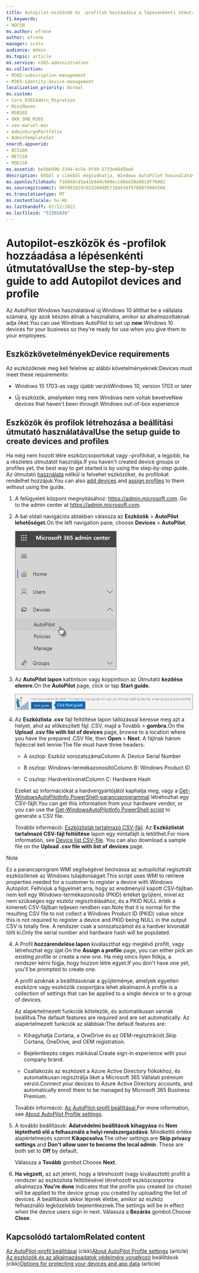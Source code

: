 ```yaml
---
title: Autopilot-eszközök és -profilok hozzáadása a lépésenkénti útmutatóval
f1.keywords:
- NOCSH
ms.author: efrene
author: efrene
manager: scotv
audience: Admin
ms.topic: article
ms.service: o365-administration
ms.collection:
- M365-subscription-management
- M365-identity-device-management
localization_priority: Normal
ms.custom:
- Core_O365Admin_Migration
- MiniMaven
- MSB365
- OKR_SMB_M365
- seo-marvel-mar
- AdminSurgePortfolio
- AdminTemplateSet
search.appverid:
- BCS160
- MET150
- MOE150
ms.assetid: be5b6d90-3344-4c5e-bf40-5733eb845beb
description: Ebből a cikkből megtudhatja, Windows AutoPilot használatával hogyan állíthat be új Windows 10 eszközét a vállalata számára, hogy azok készen állnak az alkalmazottak használatára.
ms.openlocfilehash: f160ddcd1e41bd44c908ecc8bbd30a9819f76902
ms.sourcegitcommit: 00f001019c653269d85718d410f970887d904304
ms.translationtype: MT
ms.contentlocale: hu-HU
ms.lasthandoff: 07/12/2021
ms.locfileid: "53393439"
---
```

# <a name="use-the-step-by-step-guide-to-add-autopilot-devices-and-profile"></a><span data-ttu-id="aaefa-103">Autopilot-eszközök és -profilok hozzáadása a lépésenkénti útmutatóval</span><span class="sxs-lookup"><span data-stu-id="aaefa-103">Use the step-by-step guide to add Autopilot devices and profile</span></span>

<span data-ttu-id="aaefa-104">Az AutoPilot Windows használatával új  Windows 10 állíthat be a vállalata számára, így azok készen állnak a használatra, amikor az alkalmazottaknak adja őket.</span><span class="sxs-lookup"><span data-stu-id="aaefa-104">You can use Windows AutoPilot to set up **new** Windows 10 devices for your business so they're ready for use when you give them to your employees.</span></span>
  
## <a name="device-requirements"></a><span data-ttu-id="aaefa-105">Eszközkövetelmények</span><span class="sxs-lookup"><span data-stu-id="aaefa-105">Device requirements</span></span>

<span data-ttu-id="aaefa-106">Az eszközöknek meg kell felelnie az alábbi követelményeknek:</span><span class="sxs-lookup"><span data-stu-id="aaefa-106">Devices must meet these requirements:</span></span>
  
- <span data-ttu-id="aaefa-107">Windows 10 1703-as vagy újabb verzió</span><span class="sxs-lookup"><span data-stu-id="aaefa-107">Windows 10, version 1703 or later</span></span>
    
- <span data-ttu-id="aaefa-108">Új eszközök, amelyeken még nem Windows nem voltak bevetve</span><span class="sxs-lookup"><span data-stu-id="aaefa-108">New devices that haven't been through Windows out-of-box experience</span></span>
    
## <a name="use-the-setup-guide-to-create-devices-and-profiles"></a><span data-ttu-id="aaefa-109">Eszközök és profilok létrehozása a beállítási útmutató használatával</span><span class="sxs-lookup"><span data-stu-id="aaefa-109">Use the setup guide to create devices and profiles</span></span>

<span data-ttu-id="aaefa-110">Ha még nem hozott létre eszközcsoportokat vagy -profilokat, a legjobb, ha a részletes útmutatót használja.</span><span class="sxs-lookup"><span data-stu-id="aaefa-110">If you haven't created device groups or profiles yet, the best way to get started is by using the step-by-step guide.</span></span> <span data-ttu-id="aaefa-111">Az útmutató [használata](create-and-edit-autopilot-devices.md) [](create-and-edit-autopilot-profiles.md) nélkül is felvehet eszközöket, és profilokat rendelhet hozzájuk.</span><span class="sxs-lookup"><span data-stu-id="aaefa-111">You can also [add devices](create-and-edit-autopilot-devices.md) and [assign profiles](create-and-edit-autopilot-profiles.md) to them without using the guide.</span></span> 
  
1. <span data-ttu-id="aaefa-112">A felügyeleti központ megnyitásához: <a href="https://go.microsoft.com/fwlink/p/?linkid=837890" target="_blank">https://admin.microsoft.com</a> .</span><span class="sxs-lookup"><span data-stu-id="aaefa-112">Go to the admin center at <a href="https://go.microsoft.com/fwlink/p/?linkid=837890" target="_blank">https://admin.microsoft.com</a>.</span></span>

2. <span data-ttu-id="aaefa-113">A bal oldali navigációs ablakban válassza az **Eszközök** \> **AutoPilot lehetőséget.**</span><span class="sxs-lookup"><span data-stu-id="aaefa-113">On the left navigation pane, choose **Devices** \> **AutoPilot**.</span></span>

    ![A Felügyeleti központban válassza az eszközök, majd az AutoPilot lehetőséget.](../media/AutoPilot.png)
  
2. <span data-ttu-id="aaefa-115">Az **AutoPilot lapon** kattintson vagy koppintson az Útmutató **kezdése elemre.**</span><span class="sxs-lookup"><span data-stu-id="aaefa-115">On the **AutoPilot** page, click or tap **Start guide**.</span></span>
    
    ![Click Start guide for step-by-step instructions for Autopilot.](../media/31662655-d1e6-437d-87ea-c0dec5da56f7.png)
  
3. <span data-ttu-id="aaefa-117">Az **Eszközlista .csv** fájl feltöltése lapon tallózással keresse meg azt a helyet, ahol  az előkészített fájl .CSV, majd a Tovább \> **gombra.**</span><span class="sxs-lookup"><span data-stu-id="aaefa-117">On the **Upload .csv file with list of devices** page, browse to a location where you have the prepared .CSV file, then **Open** \> **Next**.</span></span> <span data-ttu-id="aaefa-118">A fájlnak három fejléccel kell lennie:</span><span class="sxs-lookup"><span data-stu-id="aaefa-118">The file must have three headers:</span></span>
    
    - <span data-ttu-id="aaefa-119">A oszlop: Eszköz sorozatszáma</span><span class="sxs-lookup"><span data-stu-id="aaefa-119">Column A: Device Serial Number</span></span>
    
    - <span data-ttu-id="aaefa-120">B oszlop: Windows-termékazonosító</span><span class="sxs-lookup"><span data-stu-id="aaefa-120">Column B: Windows Product ID</span></span>
    
    - <span data-ttu-id="aaefa-121">C oszlop: Hardverkivonat</span><span class="sxs-lookup"><span data-stu-id="aaefa-121">Column C: Hardware Hash</span></span>
    
    <span data-ttu-id="aaefa-122">Ezeket az információkat a hardvergyártójától kaphatja meg, vagy a [Get-WindowsAutoPilotInfo PowerShell-parancsprogrammal](https://www.powershellgallery.com/packages/Get-WindowsAutoPilotInfo) létrehozhat egy CSV-fájlt.</span><span class="sxs-lookup"><span data-stu-id="aaefa-122">You can get this information from your hardware vendor, or you can use the [Get-WindowsAutoPilotInfo PowerShell script](https://www.powershellgallery.com/packages/Get-WindowsAutoPilotInfo) to generate a CSV file.</span></span> 
    
    <span data-ttu-id="aaefa-p103">További információ: [Eszközlistát tartalmazó CSV-fájl](../admin/misc/device-list.md). Az **Eszközlistát tartalmazó CSV-fájl feltöltése** lapon egy mintafájlt is letölthet.</span><span class="sxs-lookup"><span data-stu-id="aaefa-p103">For more information, see [Device list CSV-file](../admin/misc/device-list.md). You can also download a sample file on the **Upload .csv file with list of devices** page.</span></span> 
    
> [!NOTE]
> <span data-ttu-id="aaefa-125">Ez a parancsprogram WMI segítségével beolvassa az autopilottal regisztrált eszközöknek az Windows tulajdonságait.</span><span class="sxs-lookup"><span data-stu-id="aaefa-125">This script uses WMI to retrieve properties needed for a customer to register a device with Windows Autopilot.</span></span> <span data-ttu-id="aaefa-126">Felhívjuk a figyelmét arra, hogy az eredményül kapott CSV-fájlban nem kell egy Windows-termékazonosító (PKID) értéket gyűjteni, mivel ez nem szükséges egy eszköz regisztrálásához, és a PKID NULL érték a kimeneti CSV-fájlban teljesen rendben van.</span><span class="sxs-lookup"><span data-stu-id="aaefa-126">Note that it is normal for the resulting CSV file to not collect a Windows Product ID (PKID) value since this is not required to register a device and PKID being NULL in the output CSV is totally fine.</span></span> <span data-ttu-id="aaefa-127">A rendszer csak a sorozatszámot és a hardver kivonatát tölti ki.</span><span class="sxs-lookup"><span data-stu-id="aaefa-127">Only the serial number and hardware hash will be populated.</span></span>
    
4. <span data-ttu-id="aaefa-128">A Profil **hozzárendelése lapon** kiválaszthat egy meglévő profilt, vagy létrehozhat egy újat.</span><span class="sxs-lookup"><span data-stu-id="aaefa-128">On the **Assign a profile** page, you can either pick an existing profile or create a new one.</span></span> <span data-ttu-id="aaefa-129">Ha még nincs ilyen fiókja, a rendszer kérni fogja, hogy hozzon létre egyet.</span><span class="sxs-lookup"><span data-stu-id="aaefa-129">If you don't have one yet, you'll be prompted to create one.</span></span> 
    
    <span data-ttu-id="aaefa-130">A profil azoknak a beállításoknak a gyűjteménye, amelyek egyetlen eszközre vagy eszközök csoportjára lehet alkalmazni.</span><span class="sxs-lookup"><span data-stu-id="aaefa-130">A profile is a collection of settings that can be applied to a single device or to a group of devices.</span></span>
    
    <span data-ttu-id="aaefa-131">Az alapértelmezett funkciók kötelezők, és automatikusan vannak beállítva.</span><span class="sxs-lookup"><span data-stu-id="aaefa-131">The default features are required and are set automatically.</span></span> <span data-ttu-id="aaefa-132">Az alapértelmezett funkciók az alábbiak:</span><span class="sxs-lookup"><span data-stu-id="aaefa-132">The default features are:</span></span>
    
    - <span data-ttu-id="aaefa-133">Kihagyhatja Cortana, a OneDrive és az OEM-regisztrációt.</span><span class="sxs-lookup"><span data-stu-id="aaefa-133">Skip Cortana, OneDrive, and OEM registration.</span></span>
    
    - <span data-ttu-id="aaefa-134">Bejelentkezés céges márkával.</span><span class="sxs-lookup"><span data-stu-id="aaefa-134">Create sign-in experience with your company brand.</span></span>
    
    - <span data-ttu-id="aaefa-135">Csatlakozás az eszközeit a Azure Active Directory fiókokhoz, és automatikusan regisztrálja őket a Microsoft 365 Vállalati prémium verzió.</span><span class="sxs-lookup"><span data-stu-id="aaefa-135">Connect your devices to Azure Active Directory accounts, and automatically enroll them to be managed by Microsoft 365 Business Premium.</span></span>
    
    <span data-ttu-id="aaefa-136">További információ: [Az AutoPilot-profil beállításai.](autopilot-profile-settings.md)</span><span class="sxs-lookup"><span data-stu-id="aaefa-136">For more information, see [About AutoPilot Profile settings](autopilot-profile-settings.md).</span></span> 
    
5. <span data-ttu-id="aaefa-137">A további beállítások: **Adatvédelmi beállítások kihagyása** és **Nem léptethető elő a felhasználó a helyi rendszergazdává**. Mindkettő értéke alapértelmezés szerint **Kikapcsolva**.</span><span class="sxs-lookup"><span data-stu-id="aaefa-137">The other settings are **Skip privacy settings** and **Don't allow user to become the local admin**. These are both set to **Off** by default.</span></span> 
    
    <span data-ttu-id="aaefa-138">Válassza a **Tovább** gombot.</span><span class="sxs-lookup"><span data-stu-id="aaefa-138">Choose **Next**.</span></span>
    
6. <span data-ttu-id="aaefa-139">**Ha végzett,** az azt jelenti, hogy a létrehozott (vagy kiválasztott) profilt a rendszer az eszközlista feltöltésével létrehozott eszközcsoportra alkalmazza.</span><span class="sxs-lookup"><span data-stu-id="aaefa-139">**You're done** indicates that the profile you created (or chose) will be applied to the device group you created by uploading the list of devices.</span></span> <span data-ttu-id="aaefa-140">A beállítások akkor lépnek életbe, amikor az eszköz felhasználói legközelebb bejelentkeznek.</span><span class="sxs-lookup"><span data-stu-id="aaefa-140">The settings will be in effect when the device users sign in next.</span></span> <span data-ttu-id="aaefa-141">Válassza a **Bezárás** gombot.</span><span class="sxs-lookup"><span data-stu-id="aaefa-141">Choose **Close**.</span></span>

## <a name="related-content"></a><span data-ttu-id="aaefa-142">Kapcsolódó tartalom</span><span class="sxs-lookup"><span data-stu-id="aaefa-142">Related content</span></span>

<span data-ttu-id="aaefa-143">[Az AutoPilot-profil beállításai](autopilot-profile-settings.md) (cikk)</span><span class="sxs-lookup"><span data-stu-id="aaefa-143">[About AutoPilot Profile settings](autopilot-profile-settings.md) (article)</span></span>\
<span data-ttu-id="aaefa-144">[Az eszközök és az alkalmazásadatok védelmére vonatkozó](../admin/devices/choose-device-security.md) beállítások (cikk)</span><span class="sxs-lookup"><span data-stu-id="aaefa-144">[Options for protecting your devices and app data](../admin/devices/choose-device-security.md) (article)</span></span>
